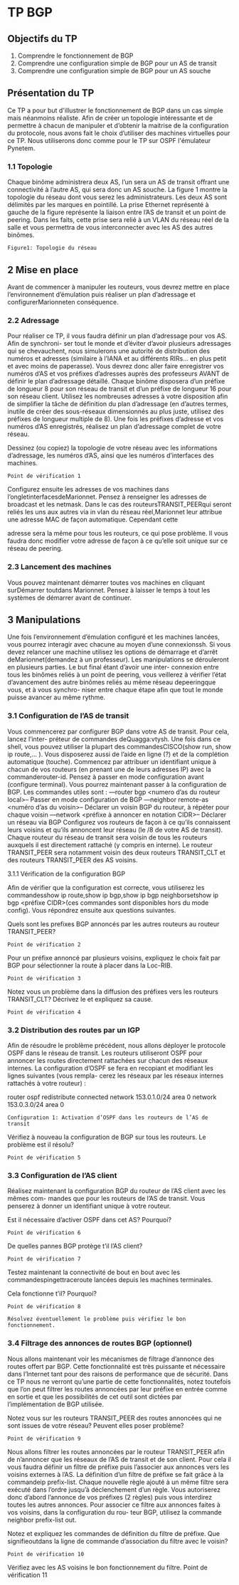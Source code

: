 # TP BGP

## Objectifs du TP
1. Comprendre le fonctionnement de BGP
2. Comprendre une configuration simple de BGP pour un AS de transit
3. Comprendre une configuration simple de BGP pour un AS souche

## Présentation du TP

Ce TP a pour but d'illustrer le fonctionnement de BGP dans un cas simple mais néanmoins réaliste. Afin de créer un topologie intéressante et de permettre à chacun de manipuler et d’obtenir la maitrise de la configuration du protocole, nous avons fait le choix d’utiliser des machines virtuelles pour ce TP. Nous utiliserons donc comme pour le TP sur OSPF l'émulateur Pynetem. 

### 1.1 Topologie

Chaque binôme administrera deux AS, l’un sera un AS de transit offrant une connectivité à
l’autre AS, qui sera donc un AS souche. La figure 1 montre la topologie du réseau dont vous serez
les administrateurs. Les deux AS sont délimités par les marques en pointillé. La prise Ethernet
représenté à gauche de la figure représente la liaison entre l’AS de transit et un point de peering.
Dans les faits, cette prise sera relié à un VLAN du réseau réel de la salle et vous permettra de
vous interconnecter avec les AS des autres binômes.

```
Figure1: Topologie du réseau
```
## 2 Mise en place

Avant de commencer à manipuler les routeurs, vous devrez mettre en place l’environnement
d’émulation puis réaliser un plan d’adressage et configurerMarionneten conséquence.

### 2.2 Adressage

Pour réaliser ce TP, il vous faudra définir un plan d’adressage pour vos AS. Afin de synchroni-
ser tout le monde et d’éviter d’avoir plusieurs adressages qui se chevauchent, nous simulerons une
autorité de distribution des numéros et adresses (similaire à l’IANA et au différents RIRs... en
plus petit et avec moins de paperasse). Vous devrez donc aller faire enregistrer vos numéros d’AS
et vos préfixes d’adresses auprès des professeurs AVANT de définir le plan d’adressage détaillé.
Chaque binôme disposera d’un préfixe de longueur 8 pour son réseau de transit et d’un préfixe
de longueur 16 pour son réseau client. Utilisez les nombreuses adresses à votre disposition afin
de simplifier la tâche de définition du plan d’adressage (en d’autres termes, inutile de créer des
sous-réseaux dimensionnés au plus juste, utilisez des préfixes de longueur multiple de 8).
Une fois les préfixes d’adresse et vos numéros d’AS enregistrés, réalisez un plan d’adressage
complet de votre réseau.

Dessinez (ou copiez) la topologie de votre réseau avec les informations d’adressage, les numéros
d’AS, ainsi que les numéros d’interfaces des machines.

```
Point de vérification 1
```
Configurez ensuite les adresses de vos machines dans l’ongletinterfacesdeMarionnet. Pensez
à renseigner les adresses de broadcast et les netmask.
Dans le cas des routeursTRANSIT_PEERqui seront reliés les uns aux autres via in vlan du
réseau réel,Marionnet leur attribue une adresse MAC de façon automatique. Cependant cette


adresse sera la même pour tous les routeurs, ce qui pose problème. Il vous faudra donc modifier
votre adresse de façon à ce qu’elle soit unique sur ce réseau de peering.

### 2.3 Lancement des machines

Vous pouvez maintenant démarrer toutes vos machines en cliquant surDémarrer toutdans
Marionnet. Pensez à laisser le temps à tout les systèmes de démarrer avant de continuer.

## 3 Manipulations

Une fois l’environnement d’émulation configuré et les machines lancées, vous pourrez interagir
avec chacune au moyen d’une connexionssh. Si vous devez relancer une machine utilisez les
options de démarrage et d’arrêt deMarionnet(demandez à un professeur).
Les manipulations se dérouleront en plusieurs parties. Le but final étant d’avoir une inter-
connexion entre tous les binômes reliés à un point de peering, vous veillerez à vérifier l’état
d’avancement des autre binômes reliés au même réseau depeeringque vous, et à vous synchro-
niser entre chaque étape afin que tout le monde puisse avancer au même rythme.

### 3.1 Configuration de l’AS de transit

Vous commencerez par configurer BGP dans votre AS de transit. Pour cela, lancez l’inter-
préteur de commandes deQuagga:vtysh.
Une fois dans ce shell, vous pouvez utiliser la plupart des commandesCISCO(show run,
show ip route,... ). Vous disposerez aussi de l’aide en ligne (?) et de la complétion automatique
(touche<tab>).
Commencez par attribuer un identifiant unique à chacun de vos routeurs (en prenant une de
leurs adresses IP) avec la commanderouter-id. Pensez à passer en mode configuration avant
(configure terminal).
Vous pourrez maintenant passer à la configuration de BGP. Les commandes utiles sont :
—router bgp <numero d’as du routeur local>– Passer en mode configuration de BGP
—neighbor <adresse ip du voisin> remote-as <numéro d’as du voisin>– Déclarer
un voisin BGP du routeur, à répéter pour chaque voisin
—network <préfixe à annoncer en notation CIDR>– Déclarer un réseau via BGP
Configurez vos routeurs de façon à ce qu’ils connaissent leurs voisins et qu’ils annoncent
leur réseau (le /8 de votre AS de transit). Chaque routeur du réseau de transit sera voisin
de tous les routeurs auxquels il est directement rattaché (y compris en interne). Le routeur
TRANSIT_PEER sera notamment voisin des deux routeurs TRANSIT_CLT et des routeurs
TRANSIT_PEER des AS voisins.

3.1.1 Vérification de la configuration BGP

Afin de vérifier que la configuration est correcte, vous utiliserez les commandesshow ip
route,show ip bgp,show ip bgp neighborsetshow ip bgp <préfixe CIDR>(ces commandes
sont disponibles hors du mode config). Vous répondrez ensuite aux questions suivantes.


Quels sont les prefixes BGP annoncés par les autres routeurs au routeur TRANSIT_PEER?

```
Point de vérification 2
```
Pour un préfixe annoncé par plusieurs voisins, expliquez le choix fait par BGP pour sélectionner
la route à placer dans la Loc-RIB.

```
Point de vérification 3
```
Notez vous un problème dans la diffusion des préfixes vers les routeurs TRANSIT_CLT?
Décrivez le et expliquez sa cause.

```
Point de vérification 4
```
### 3.2 Distribution des routes par un IGP

Afin de résoudre le problème précédent, nous allons déployer le protocole OSPF dans le réseau
de transit. Les routeurs utiliseront OSPF pour annoncer les routes directement rattachées sur
chacun des réseaux internes.
La configuration d’OSPF se fera en recopiant et modifiant les lignes suivantes (vous rempla-
cerez les réseaux par les réseaux internes rattachés à votre routeur) :

router ospf
redistribute connected
network 153.0.1.0/24 area 0
network 153.0.3.0/24 area 0

```
Configuration 1: Activation d’OSPF dans les routeurs de l’AS de transit
```
Vérifiez à nouveau la configuration de BGP sur tous les routeurs. Le problème est il résolu?

```
Point de vérification 5
```
### 3.3 Configuration de l’AS client

Réalisez maintenant la configuration BGP du routeur de l’AS client avec les mêmes com-
mandes que pour les routeurs de l’AS de transit.
Vous penserez à donner un identifiant unique à votre routeur.

Est il nécessaire d’activer OSPF dans cet AS? Pourquoi?

```
Point de vérification 6
```
De quelles pannes BGP protège t’il l’AS client?

```
Point de vérification 7
```
Testez maintenant la connectivité de bout en bout avec les commandespingettraceroute
lancées depuis les machines terminales.


Cela fonctionne t’il? Pourquoi?

```
Point de vérification 8
```
```
Résolvez éventuellement le problème puis vérifiez le bon fonctionnement.
```
### 3.4 Filtrage des annonces de routes BGP (optionnel)

Nous allons maintenant voir les mécanismes de filtrage d’annonce des routes offert par BGP.
Cette fonctionnalité est très puissante et nécessaire dans l’Internet tant pour des raisons de
performance que de sécurité.
Dans ce TP nous ne verront qu’une partie de cette fonctionnalités, notez toutefois que l’on
peut filtrer les routes annoncées par leur préfixe en entrée comme en sortie et que les possibilités
de cet outil sont dictées par l’implémentation de BGP utilisée.

Notez vous sur les routeurs TRANSIT_PEER des routes annoncées qui ne sont issues de votre
réseau?
Peuvent elles poser problème?

```
Point de vérification 9
```
Nous allons filtrer les routes annoncées par le routeur TRANSIT_PEER afin de n’annoncer
que les réseaux de l’AS de transit et de son client. Pour cela il vous faudra définir un filtre de
préfixe puis l’associer aux annonces vers les voisins externes à l’AS.
La définition d’un filtre de préfixe se fait grâce à la commandeip prefix-list. Chaque
nouvelle règle ajouté à un même filtre sera exécuté dans l’ordre jusqu’à déclenchement d’un
règle.
Vous autoriserez donc d’abord l’annonce de vos préfixes (2 règles) puis vous interdirez toutes
les autres annonces.
Pour associer ce filtre aux annonces faites à vos voisins, dans la configuration du rou-
teur BGP, utilisez la commande neighbor <adresse IP du voisin> prefix-list <nom du
filtre> out.

Notez et expliquez les commandes de définition du filtre de préfixe.
Que signifieoutdans la ligne de commande d’association du filtre avec le voisin?

```
Point de vérification 10
```
Vérifiez avec les AS voisins le bon fonctionnement du filtre.
Point de vérification 11



